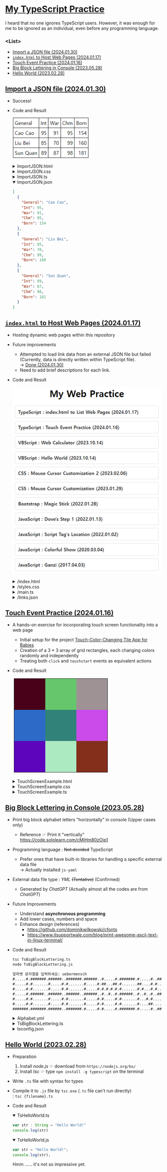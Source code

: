 # [My TypeScript Practice](../README.md#typescript)

I heard that no one ignores TypeScript users. However, it was enough for me to be ignored as an individual, even before any programming language.


### \<List>

- [Import a JSON file (2024.01.30)](#import-a-json-file-20240130)
- [`index.html` to Host Web Pages (2024.01.17)](#indexhtml-to-host-web-pages-20240117)
- [Touch Event Practice (2024.01.16)](#touch-event-practice-20240116)
- [Big Block Lettering in Console (2023.05.28)](#big-block-lettering-in-console-20230528)
- [Hello World (2023.02.28)](#hello-world-20230228)


## [Import a JSON file (2024.01.30)](#list)

- Success!
- Code and Result

  ![index.html](./Images/ImportJSON.png)

  <details>
    <summary>ImportJSON.html</summary>

  ```html
  <html lang="en">

  <head>
    <meta charset="UTF-8">
    <meta name="viewport" content="width=device-width, initial-scale=1.0">
    <link rel="stylesheet" href="ImportJSON.css">
    <script defer src="ImportJSON.js"></script>
    <title>Import JSON file</title>
  </head>

  <body>
  </body>

  </html>
  ```
  </details>
  <details>
    <summary>ImportJSON.css</summary>

  ```css
  table {
      border: 1px solid black;
      border-collapse : collapse;
    }
  ```
  ```css
    td {
      border: 1px solid black;
      padding: 5px;
    }
  ```
  </details>
  <details>
    <summary>ImportJSON.ts</summary>

  ```ts
  /**
  * Performs an HTTP GET request to fetch JSON data from the specified URL.
  * If the request is successful, it calls the renderTable function with the retrieved JSON data.
  * @param {string} url - The URL from which to fetch JSON data.
  */
  const fetchData = (url: string): void => {
    const xhr = new XMLHttpRequest();
    xhr.open("GET", url, true);
    xhr.responseType = "json";

    xhr.onload = function () {
      if (xhr.status === 200) {
        const jsonData: any[] = xhr.response;

        // Call the renderTable function with the retrieved JSON data.
        renderTable(jsonData);
      } else {
        // Log an error if the HTTP request is not successful.
        console.error("Error fetching JSON data. Status:", xhr.status);
      }
    };
    xhr.send();
  };
  ```
  ```ts
  /**
  * Renders a table in the HTML document based on the provided JSON data.
  * If the JSON data is an array, it creates table rows and cells to display the data.
  * The first row contains the keys as column headers.
  * @param {any[]} jsonData - The JSON data to be displayed in the table.
  */
  const renderTable = (jsonData: any[]): void => {
    // Create a table in the HTML document.
    const table = document.createElement("table");
    table.classList.add("my-table");

    // Create table rows.
    jsonData.forEach((general, index) => {
      // Create table cells.
      if (index === 0) {
        // If it is the first row, use keys as column headers.
        const row = document.createElement("tr");
        for (const key of Object.keys(general)) {
          const cell = document.createElement("td");
          cell.textContent = key;
          row.appendChild(cell);
        }
        table.appendChild(row);
      }

      const row = document.createElement("tr");
      for (const key in general) {
        const cell = document.createElement("td");
        // If the value is a number, align it to the right.
        if (!isNaN(general[key])) {
          cell.style.textAlign = "right";
        }
        cell.textContent = general[key];
        row.appendChild(cell);
      }

      table.appendChild(row);
    });

    // Append the table to the HTML document.
    document.body.appendChild(table);
  };
  ```
  ```ts
  // URL for fetching JSON data.
  const dataUrl = "ImportJSON.json";

  // Fetch JSON data and render the table.
  fetchData(dataUrl);
  ```
  </details>
  <details open="">
    <summary>ImportJSON.json</summary>

  ```json
  [
    {
      "General": "Cao Cao",
      "Int": 95,
      "War": 91,
      "Chm": 95,
      "Born": 154
    },
    {
      "General": "Liu Bei",
      "Int": 85,
      "War": 70,
      "Chm": 99,
      "Born": 160
    },
    {
      "General": "Sun Quan",
      "Int": 89,
      "War": 87,
      "Chm": 98,
      "Born": 181
    }
  ]
  ```
  </details>


## [`index.html` to Host Web Pages (2024.01.17)](#list)

- Hosting dynamic web pages within this repository
- Future improvements
  - Attempted to load link data from an external JSON file but failed (Currently, data is directly written within TypeScript file).  
    → [Done (2024.01.30)](../main.ts)
  - Need to add brief descriptions for each link.
- Code and Result

  ![index.html](./Images/index.html.PNG)

  <details>
    <summary>/index.html</summary>

  ```html
  <!DOCTYPE html>

  <html lang="en">

  <head>
    <meta charset="UTF-8">
    <meta name="viewport" content="width=device-width, initial-scale=1.0">
    <link rel="stylesheet" href="styles.css">
    <script defer src="main.js"></script>
    <title>kimpro82.github.io - MyWebPractice</title>
  </head>

  <body>
    <div>
      <h1>My Web Practice</h1>
    </div>

    <div class="links-container" id="linksContainer"></div>
  </body>

  </html>
  ```
  </details>
  <details>
    <summary>/styles.css</summary>

  ```css
  body {
    display: flex;
    flex-direction: column;
    align-items: center;
    justify-content: flex-start;
    min-height: 100vh;
    margin: 0;
    }
  ```
  ```css
    .links-container {
      max-width: 500px;
      width: 100%;
    }
  ```
  ```css
    .link-item {
      margin-bottom: 10px;
    }
  ```
  ```css
    .link-item a {
      text-decoration: none;
      color: #333;
      font-weight: bold;
      display: block;
      padding: 10px;
      background-color: #fff;
      border: 1px solid #ddd;
      border-radius: 5px;
      transition: background-color 0.3s;
    }
  ```
  ```css
    .link-item a:hover {
      background-color: #f0f0f0;
    }
  ```
  </details>
  <details>
    <summary>/main.ts</summary>

  ```ts
  interface Link {
    title: string;
    url: string;
    comment: string;
  }

  const linksData: Link[] = [
    {
      title: 'TypeScript : index.html to List Web Pages (2024.01.17)',
      url: '',
      comment: 'This page'
    },
    ……
    {
      title: 'JavaScript : Ganzi (2017.04.03)',
      url: './JavaScript/Ganzi.html',
      comment: ''
    }
  ];
  ```
  ```ts
  document.addEventListener('DOMContentLoaded', () => {
    const linksContainer = document.getElementById('linksContainer');

    if (linksContainer) {
      linksData.forEach((link: { title: string, url: string }) => {
        const linkItem = document.createElement('div');
        linkItem.classList.add('link-item');

        const linkAnchor = document.createElement('a');
        linkAnchor.href = link.url;
        linkAnchor.textContent = link.title;
        linkAnchor.target = '_blank';

        linkItem.appendChild(linkAnchor);
        linksContainer.appendChild(linkItem);
      });
    }
  });
  ```

  </details>
  <details>
    <summary>/links.json</summary>

  ```json
  [
    {
      "title": "TypeScript : index.html to List Web Pages (2024.01.17)",
      "url": "",
      "comment": "This page"
    },
    ……
    {
      "title": "JavaScript : Ganzi (2017.04.03)",
      "url": "./JavaScript/Ganzi.html",
      "comment": ""
    }
  ]
  ```
  </details>


## [Touch Event Practice (2024.01.16)](#list)

- A hands-on exercise for incorporating touch screen functionality into a web page
  - Initial setup for the project [Touch-Color-Changing Tile App for Babies](https://github.com/kimpro82/MyFamilyCare/issues/32)
  - Creation of a 3 * 3 array of grid rectangles, each changing colors randomly and independently
  - Treating both `click` and `touchstart` events as equivalent actions
- Code and Result

  ![Touch Screen Example](./Images/TouchScreenExample.gif)

  <details>
    <summary>TouchScreenExample.html</summary>

  ```html
  <!DOCTYPE html>

  <html lang="en">

  <head>
      <meta charset="UTF-8">
      <meta name="viewport" content="width=device-width, initial-scale=1.0">
      <link rel="stylesheet" href="TouchScreenExample.css">
      <title>Touchscreen Example</title>
      <script defer src="TouchScreenExample.js"></script>
  </head>

  <body>
      <canvas id="myCanvas"></canvas>
  </body>

  </html>
  ```
  </details>
  <details>
    <summary>TouchScreenExample.css</summary>

  ```css
  body
  {
      display: flex;
      align-items: center;
      justify-content: center;
      height: 100vh;
      margin: 0;
  }
  ```
  ```css
  canvas
  {
      border: 1px solid #000;
  }
  ```
  </details>
  <details>
    <summary>TouchScreenExample.ts</summary>

  ```ts
  const canvas = document.getElementById('myCanvas') as HTMLCanvasElement;
  const context = canvas.getContext('2d');

  const numRows = 3;
  const numCols = 3;
  const rectWidth = 100;
  const rectHeight = 100;
  const padding = 0;

  // Initial rectangle properties
  let rectangles: { x: number; y: number; width: number; height: number; color: string }[] = [];
  ```
  ```ts
  // Call the initialization function
  initializeRectangles();

  // Initialize the canvas and draw rectangles
  function drawRectangles() {
      context.clearRect(0, 0, canvas.width, canvas.height);

      // Draw rectangles
      rectangles.forEach((rect) => {
          context.fillStyle = rect.color;
          context.fillRect(rect.x, rect.y, rect.width, rect.height);
      });
  }

  // Initialize grid rectangles
  function initializeRectangles() {
      const totalWidth = numCols * (rectWidth + padding) - padding;
      const totalHeight = numRows * (rectHeight + padding) - padding;

      canvas.width = totalWidth;
      canvas.height = totalHeight;

      const startX = (canvas.width - totalWidth) / 2;
      const startY = (canvas.height - totalHeight) / 2;

      rectangles = [];

      for (let row = 0; row < numRows; row++) {
          for (let col = 0; col < numCols; col++) {
              const x = startX + col * (rectWidth + padding);
              const y = startY + row * (rectHeight + padding);
              const color = getRandomColor();

              rectangles.push({ x, y, width: rectWidth, height: rectHeight, color });
          }
      }

      drawRectangles();
  }
  ```
  ```ts
  // Handle canvas click and touch events
  canvas.addEventListener('click', handleInput);
  canvas.addEventListener('touchstart', handleInput, { passive: true });

  // Handle click and touch events function
  function handleInput(event: MouseEvent | TouchEvent) {
      // Get coordinates based on the event type
      const clientX = 'touches' in event ? event.touches[0].clientX : event.clientX;
      const clientY = 'touches' in event ? event.touches[0].clientY : event.clientY;

      const rect = getClickedRectangle(clientX - canvas.offsetLeft, clientY - canvas.offsetTop);

      if (rect) {
          // Change the color of the clicked rectangle to a random RGB value
          rect.color = getRandomColor();

          // Redraw rectangles with the updated color
          drawRectangles();
      }
  }

  // Find the rectangle at the clicked position (temporary workaround for rectangles.find() error)
  function getClickedRectangle(mouseX: number, mouseY: number) {
      for (let i = 0; i < rectangles.length; i++) {
          const rect = rectangles[i];
          if (
              mouseX >= rect.x &&
              mouseX <= rect.x + rect.width &&
              mouseY >= rect.y &&
              mouseY <= rect.y + rect.height
          ) {
              return rect;
          }
      }
      return null; // No rectangle found at the clicked position
  }

  // Generate a random RGB color value
  function getRandomColor() {
      return `rgb(${Math.floor(Math.random() * 256)}, ${Math.floor(Math.random() * 256)}, ${Math.floor(Math.random() * 256)})`;
  }
  ```
  </details>


## [Big Block Lettering in Console (2023.05.28)](#list)

- Print big block alphabet letters "horizontally" in console (Upper cases only)
  - Reference ☞ Print it "vertically" https://code.sololearn.com/cMjHm80zOip1
- Programming language : ~~Not decided~~ TypeScript
  - Prefer ones that have built-in libraries for handling a specific external data file  
    → Actually installed `js-yaml`
- External data file type : *YML* ~~(Tentative)~~ (Confirmed)
  - Generated by *ChatGPT* (Actually almost all the codes are from *ChatGPT*)
- Future Improvements
  - Understand **asynchronous programming**
  - Add lower cases, numbers and space
  - Enhance design (references)
    - https://github.com/dominikwilkowski/cfonts
    - https://www.itsupportwale.com/blog/print-awesome-ascii-text-in-linux-terminal/
- Code and Result
  ```shell
  tsc TsBigBlockLettering.ts
  node TsBigBlockLettering.js
  ```
  ```
  알파벳 문자열을 입력하세요: uebermensch
  #.....#.#######.######..#######.######..#.....#.#######.#.....#..#####..#######.#.....#.
  #.....#.#.......#.....#.#.......#.....#.##...##.#.......##....#.#.......#.......#.....#.
  #.....#.#.......#.....#.#.......#.....#.#.#.#.#.#.......#.#...#.#.......#.......#.....#.
  #.....#.######..######..######..######..#..#..#.######..#..#..#..#####..#.......#######.
  #.....#.#.......#.....#.#.......#.....#.#.....#.#.......#...#.#.......#.#.......#.....#.
  #.....#.#.......#.....#.#.......#.....#.#.....#.#.......#....##.......#.#.......#.....#.
  #######.#######.######..#######.#.....#.#.....#.#######.#.....#..#####..#######.#.....#.
  ```

  <details>
    <summary>Alphabet.yml</summary>

  ```yml
  A:
    - "#######."
    - "#.....#."
    - "#.....#."
    - "#######."
    - "#.....#."
    - "#.....#."
    - "#.....#."

  ……

  Z:
    - "#######."
    - ".....#.."
    - "....#..."
    - "...#...."
    - "..#....."
    - ".#......"
    - "#######."
  ```
  </details>
  <details>
    <summary>TsBigBlockLettering.ts</summary>

  ```ts
  import * as fs from 'fs';
  import * as yaml from 'js-yaml';
  import * as readline from 'readline';
  ```
  ```ts
  // 입력을 받을 readline.Interface 생성
  const rl = readline.createInterface({
      input: process.stdin,
      output: process.stdout
  });
  ```
  ```ts
  // 알파벳 문자열 입력 받기
  rl.question('알파벳 문자열을 입력하세요: ', (input: string) => {
      rl.close();

      // 입력받은 알파벳 문자를 대문자로 변환
      const upperCaseInput = input.toUpperCase();

      // alphabet.yml 파일 불러오기
      const alphabetData = yaml.load(fs.readFileSync('alphabet.yml', 'utf8'));    // not .safeLoad()

      // 출력용 배열 초기화
      const outputArray: string[] = [];

      // 알파벳 문자열을 출력용 배열에 누적하는 함수
      function accumulateAlphabetString(alphabet: string) {
          const alphabetDataString = alphabetData[alphabet];
          for (let i = 0; i < alphabetDataString.length; i++) {
              const char = alphabetDataString[i];
              if (outputArray[i]) {
                  outputArray[i] += char;
              } else {
                  outputArray[i] = char;
              }
          }
      }

      // 입력받은 알파벳 문자열을 출력용 배열에 누적
      for (let i = 0; i < upperCaseInput.length; i++) {
          const char = upperCaseInput[i];
          if (alphabetData.hasOwnProperty(char)) {
              accumulateAlphabetString(char);
          }
      }

      // 출력용 배열 출력
      if (outputArray.length > 0) {
          for (let i = 0; i < outputArray.length; i++) {
              console.log(outputArray[i]);
          }
      } else {
          console.log('입력한 알파벳 문자열에 해당하는 데이터가 없습니다.');
      }
  });
  ```
  </details>
  <details>
    <summary>tsconfig.json</summary>

  ※ The `fs` library requires execution in a `node`(Node.js) environment, not in a browser one.
  ```ts
  {
      "compilerOptions": {
          "target": "es6",
          "module": "commonjs",
          "moduleResolution": "node",
          "esModuleInterop": true
      }
  }
  ```
  </details>

## [Hello World (2023.02.28)](#list)

- Preparation
  1. Install *node.js*  ☞ download from `https://nodejs.org/ko/`
  2. Install *tsc*      ☞ type `npm install -g typescript` on the terminal
- Write `.ts` file with syntax for types
- Compile it to `.js` file by `tsc.exe` (`.ts` file can't run directly)  
  : `tsc {filename}.ts`
- Code and Result
  <details open="">
    <summary>TsHelloWorld.ts</summary>

  ```ts
  var str : String = "Hello World!"
  console.log(str)
  ```
  </details>
  <details open="">
    <summary>TsHelloWorld.js</summary>

  ```js
  var str = "Hello World!";
  console.log(str);
  ```
  </details>
  Hmm …… it's not so impressive yet.
